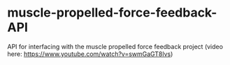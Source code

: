 muscle-propelled-force-feedback-API
===================================

API for interfacing with the muscle propelled force feedback project (video here: https://www.youtube.com/watch?v=swmGaGT8lvs) 
